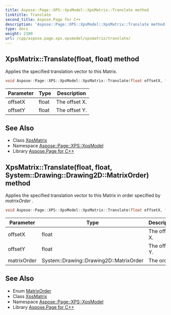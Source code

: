 ```yaml
---
title: Aspose::Page::XPS::XpsModel::XpsMatrix::Translate method
linktitle: Translate
second_title: Aspose.Page for C++
description: 'Aspose::Page::XPS::XpsModel::XpsMatrix::Translate method. Applies the specified translation vector to this Matrix in C++.'
type: docs
weight: 2100
url: /cpp/aspose.page.xps.xpsmodel/xpsmatrix/translate/
---
```

## XpsMatrix::Translate(float, float) method


Applies the specified translation vector to this Matrix.

```cpp
void Aspose::Page::XPS::XpsModel::XpsMatrix::Translate(float offsetX, float offsetY)
```


| Parameter | Type | Description |
| --- | --- | --- |
| offsetX | float | The offset X. |
| offsetY | float | The offset Y. |

## See Also

* Class [XpsMatrix](../)
* Namespace [Aspose::Page::XPS::XpsModel](../../)
* Library [Aspose.Page for C++](../../../)
## XpsMatrix::Translate(float, float, System::Drawing::Drawing2D::MatrixOrder) method


Applies the specified translation vector to this Matrix in order specified by *matrixOrder* .

```cpp
void Aspose::Page::XPS::XpsModel::XpsMatrix::Translate(float offsetX, float offsetY, System::Drawing::Drawing2D::MatrixOrder matrixOrder)
```


| Parameter | Type | Description |
| --- | --- | --- |
| offsetX | float | The offset X. |
| offsetY | float | The offset Y. |
| matrixOrder | System::Drawing::Drawing2D::MatrixOrder | The order. |

## See Also

* Enum [MatrixOrder](../../../system.drawing.drawing2d/matrixorder/)
* Class [XpsMatrix](../)
* Namespace [Aspose::Page::XPS::XpsModel](../../)
* Library [Aspose.Page for C++](../../../)

